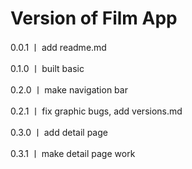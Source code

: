 # Version of Film App

0.0.1 ㅣ add readme.md

0.1.0 ㅣ built basic

0.2.0 ㅣ make navigation bar

0.2.1 ㅣ fix graphic bugs, add versions.md

0.3.0 ㅣ add detail page

0.3.1 ㅣ make detail page work